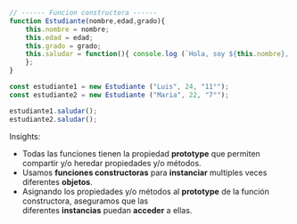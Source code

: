 ```javascript
// ------ Funcion constructora ------ 
function Estudiante(nombre,edad,grado){ 
	this.nombre = nombre; 
	this.edad = edad; 
	this.grado = grado; 
	this.saludar = function(){ console.log (`Hola, soy ${this.nombre}, tengo ${this.edad} y estoy en ${this.grado}`);
	};
} 

const estudiante1 = new Estudiante ("Luis", 24, "11°"); 
const estudiante2 = new Estudiante ("Maria", 22, "7°");

estudiante1.saludar(); 
estudiante2.saludar();
```


Insights:

- Todas las funciones tienen la propiedad **prototype** que permiten compartir y/o heredar propiedades y/o métodos.
- Usamos **funciones constructoras** para **instanciar** multiples veces diferentes **objetos**.
- Asignando los propiedades y/o métodos al **prototype** de la función constructora, aseguramos que las diferentes **instancias** puedan **acceder** a ellas.
